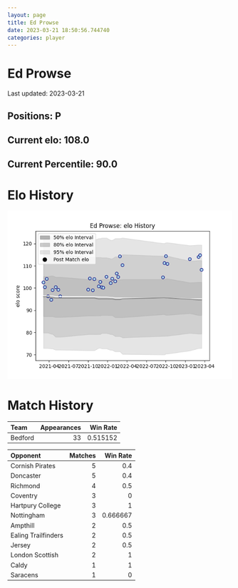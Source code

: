 ```yaml
---  
layout: page  
title: Ed Prowse  
date: 2023-03-21 18:50:56.744740  
categories: player  
---
```

# Ed Prowse


Last updated: 2023-03-21
## Positions: P

## Current elo: 108.0

## Current Percentile: 90.0

# Elo History


![elo history](history_EdProwse.png)
# Match History


| Team    |   Appearances |   Win Rate |
|:--------|--------------:|-----------:|
| Bedford |            33 |   0.515152 |

| Opponent            |   Matches |   Win Rate |
|:--------------------|----------:|-----------:|
| Cornish Pirates     |         5 |   0.4      |
| Doncaster           |         5 |   0.4      |
| Richmond            |         4 |   0.5      |
| Coventry            |         3 |   0        |
| Hartpury College    |         3 |   1        |
| Nottingham          |         3 |   0.666667 |
| Ampthill            |         2 |   0.5      |
| Ealing Trailfinders |         2 |   0.5      |
| Jersey              |         2 |   0.5      |
| London Scottish     |         2 |   1        |
| Caldy               |         1 |   1        |
| Saracens            |         1 |   0        |